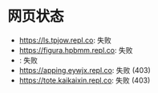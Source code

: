 # 网页状态
- https://ls.tpjow.repl.co: 失败
- https://figura.hpbmm.repl.co: 失败
- : 失败
- https://apping.eywjx.repl.co: 失败 (403)
- https://tote.kaikaixin.repl.co: 失败 (403)
